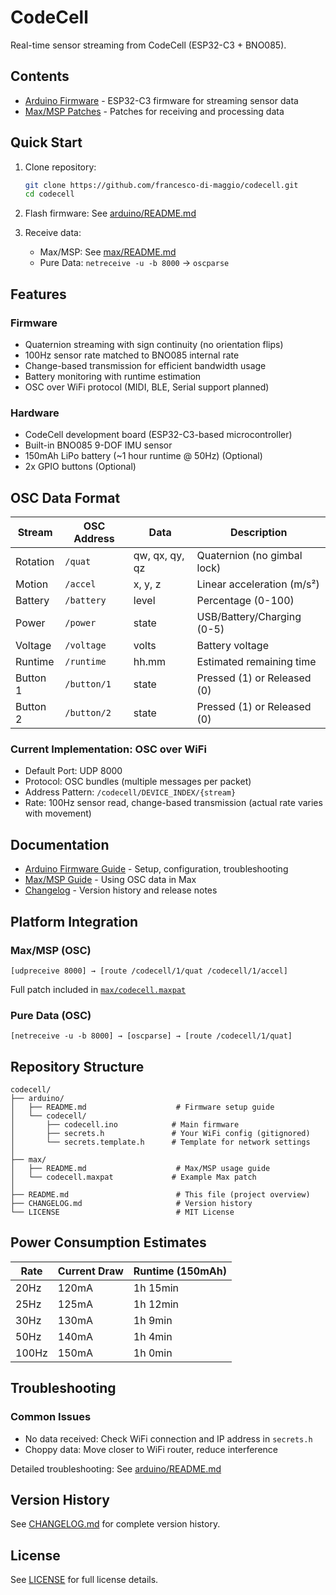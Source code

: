 # CodeCell

Real-time sensor streaming from CodeCell (ESP32-C3 + BNO085).

## Contents

- [Arduino Firmware](arduino/) - ESP32-C3 firmware for streaming sensor data
- [Max/MSP Patches](max/) - Patches for receiving and processing data

## Quick Start

1. Clone repository:
   ```bash
   git clone https://github.com/francesco-di-maggio/codecell.git
   cd codecell
   ```

2. Flash firmware: See [arduino/README.md](arduino/README.md)

3. Receive data:
   - Max/MSP: See [max/README.md](max/README.md)
   - Pure Data: `netreceive -u -b 8000` → `oscparse`

## Features

### Firmware
- Quaternion streaming with sign continuity (no orientation flips)
- 100Hz sensor rate matched to BNO085 internal rate
- Change-based transmission for efficient bandwidth usage
- Battery monitoring with runtime estimation
- OSC over WiFi protocol (MIDI, BLE, Serial support planned)

### Hardware
- CodeCell development board (ESP32-C3-based microcontroller)
- Built-in BNO085 9-DOF IMU sensor
- 150mAh LiPo battery (~1 hour runtime @ 50Hz) (Optional)
- 2x GPIO buttons (Optional)

## OSC Data Format

| Stream | OSC Address | Data | Description |
|--------|-------------|------|-------------|
| Rotation | `/quat` | qw, qx, qy, qz | Quaternion (no gimbal lock) |
| Motion | `/accel` | x, y, z | Linear acceleration (m/s²) |
| Battery | `/battery` | level | Percentage (0-100) |
| Power | `/power` | state | USB/Battery/Charging (0-5) |
| Voltage | `/voltage` | volts | Battery voltage |
| Runtime | `/runtime` | hh.mm | Estimated remaining time |
| Button 1 | `/button/1` | state | Pressed (1) or Released (0) |
| Button 2 | `/button/2` | state | Pressed (1) or Released (0) |

### Current Implementation: OSC over WiFi
- Default Port: UDP 8000
- Protocol: OSC bundles (multiple messages per packet)
- Address Pattern: `/codecell/DEVICE_INDEX/{stream}`
- Rate: 100Hz sensor read, change-based transmission (actual rate varies with movement)

## Documentation

- [Arduino Firmware Guide](arduino/README.md) - Setup, configuration, troubleshooting
- [Max/MSP Guide](max/README.md) - Using OSC data in Max
- [Changelog](CHANGELOG.md) - Version history and release notes

## Platform Integration

### Max/MSP (OSC)
```
[udpreceive 8000] → [route /codecell/1/quat /codecell/1/accel]
```
Full patch included in [`max/codecell.maxpat`](max/codecell.maxpat)

### Pure Data (OSC)
```
[netreceive -u -b 8000] → [oscparse] → [route /codecell/1/quat]
```

## Repository Structure

```
codecell/
├── arduino/
│   ├── README.md                    # Firmware setup guide
│   └── codecell/
│       ├── codecell.ino            # Main firmware
│       ├── secrets.h               # Your WiFi config (gitignored)
│       └── secrets.template.h      # Template for network settings
│
├── max/
│   ├── README.md                    # Max/MSP usage guide
│   └── codecell.maxpat             # Example Max patch
│
├── README.md                        # This file (project overview)
├── CHANGELOG.md                     # Version history
└── LICENSE                          # MIT License
```

## Power Consumption Estimates

| Rate | Current Draw | Runtime (150mAh) |
|------|--------------|------------------|
| 20Hz | 120mA | 1h 15min |
| 25Hz | 125mA | 1h 12min |
| 30Hz | 130mA | 1h 9min |
| 50Hz | 140mA | 1h 4min |
| 100Hz | 150mA | 1h 0min |

## Troubleshooting

### Common Issues
- No data received: Check WiFi connection and IP address in `secrets.h`
- Choppy data: Move closer to WiFi router, reduce interference

Detailed troubleshooting: See [arduino/README.md](arduino/README.md#troubleshooting)

## Version History

See [CHANGELOG.md](CHANGELOG.md) for complete version history.

## License

See [LICENSE](LICENSE) for full license details.